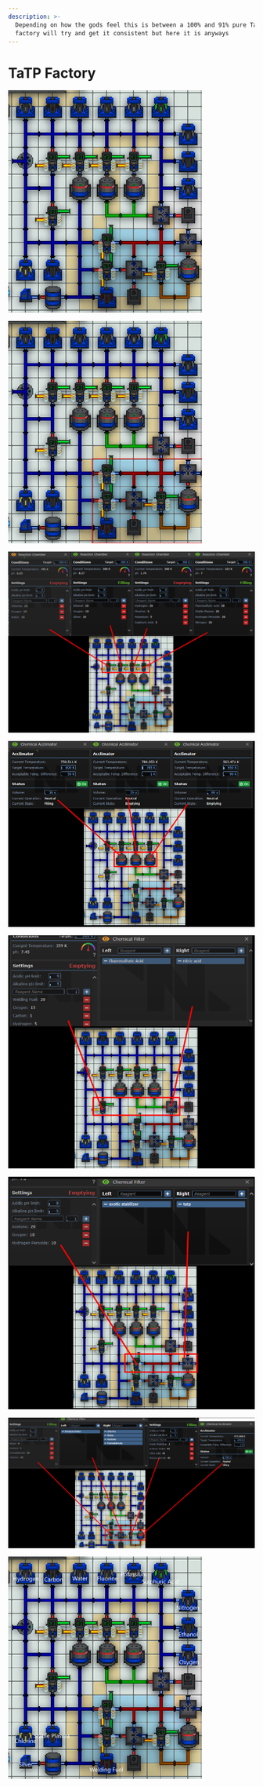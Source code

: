 ```yaml
---
description: >-
  Depending on how the gods feel this is between a 100% and 91% pure TaTP
  factory will try and get it consistent but here it is anyways
---
```


# TaTP Factory



![Here is an overview of the factory we are building today it fitx in a 8x7 footprint so relatively compact](../.gitbook/assets/overview.PNG)

![One note is you need in insert a single unit of exotic stabilizer within the area, you can forgo that if you want it to mix inside your bomb but you will need to remove the heater and exotic stabilizer from the factory](<../.gitbook/assets/please do this.PNG>)

![I'm gonna break this down row by row as im assuming you can build the footprint alone](../.gitbook/assets/part1.PNG)

![](../.gitbook/assets/part2.PNG)

![](../.gitbook/assets/part3.PNG)

![](../.gitbook/assets/part4.PNG)

![](<../.gitbook/assets/step5 (1).PNG>)

![and finally here are your synthesizers ](../.gitbook/assets/synths.PNG)
